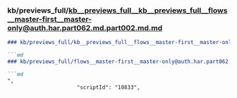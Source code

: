 ### kb/previews_full/kb__previews_full__kb__previews_full__flows__master-first__master-only@auth.har.part062.md.part002.md.md

```md
### kb/previews_full/kb__previews_full__flows__master-first__master-only@auth.har.part062.md.part002.md

```md
### kb/previews_full/flows__master-first__master-only@auth.har.part062.md (part 002)

```md
",
                      "scriptId": "10833",
                  
```

```

```

```
